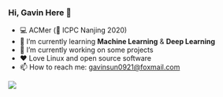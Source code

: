 ### Hi, Gavin Here 👋

- 💻 ACMer (🥈 ICPC Nanjing 2020)
- 🌱 I’m currently learning **Machine Learning** & **Deep Learning**
- 🔭 I’m currently working on some projects
- ❤️ Love Linux and open source software
- 📫 How to reach me: <gavinsun0921@foxmail.com>

![](https://github-readme-stats-one-bice.vercel.app/api?username=GavinSun0921&show_icons=true&include_all_commits=true&role=OWNER,ORGANIZATION_MEMBER&hide=prs&count_private=true)
